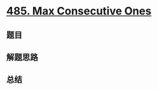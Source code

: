 # [485. Max Consecutive Ones](https://leetcode.com/problems/max-consecutive-ones/)

## 题目


## 解题思路


## 总结


